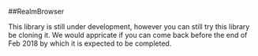 ##RealmBrowser

This library is still under development, however you can still try this library be cloning it. We would appricate if you can come back before the end of Feb 2018 by which it is expected to be completed. 